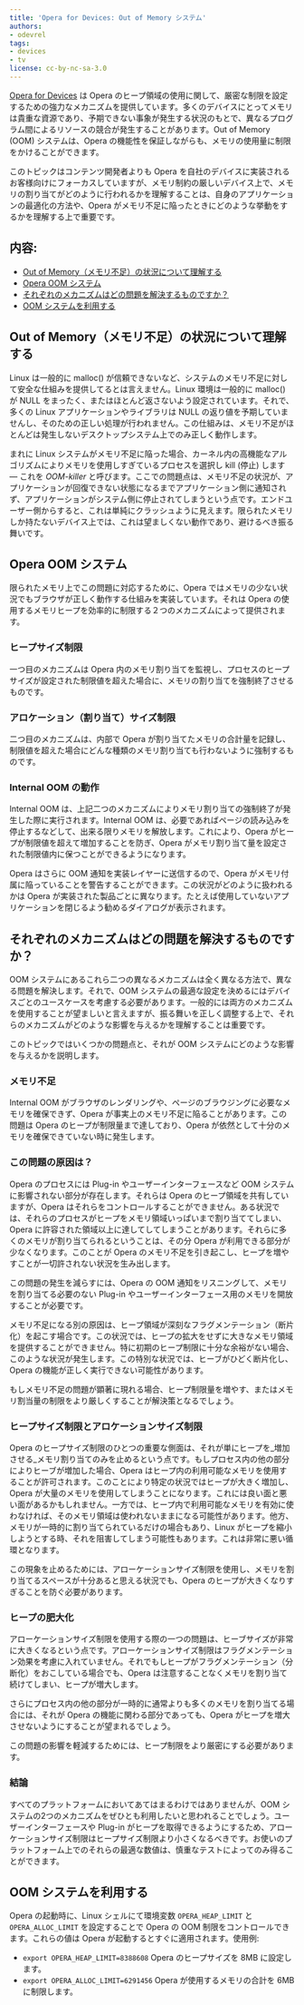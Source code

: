 ```yaml
---
title: 'Opera for Devices: Out of Memory システム'
authors:
- odevrel
tags:
- devices
- tv
license: cc-by-nc-sa-3.0
---
```


[Opera for Devices][1] は Opera のヒープ領域の使用に関して、厳密な制限を設定するための強力なメカニズムを提供しています。多くのデバイスにとってメモリは貴重な資源であり、予期できない事象が発生する状況のもとで、異なるプログラム間によるリソースの競合が発生することがあります。Out of Memory (OOM) システムは、Opera の機能性を保証しながらも、メモリの使用量に制限をかけることができます。

[1]: http://www.opera.com/business/devices/

このトピックはコンテンツ開発者よりも Opera を自社のデバイスに実装されるお客様向けにフォーカスしていますが、メモリ制約の厳しいデバイス上で、メモリの割り当てがどのように行われるかを理解することは、自身のアプリケーションの最適化の方法や、Opera がメモリ不足に陥ったときにどのような挙動をするかを理解する上で重要です。

## 内容:

- [Out of Memory（メモリ不足）の状況について理解する](#understanding)
- [Opera OOM システム](#system)
- [それぞれのメカニズムはどの問題を解決するものですか？](#problems)
- [OOM システムを利用する](#employing)

## Out of Memory（メモリ不足）の状況について理解する

Linux は一般的に malloc() が信頼できないなど、システムのメモリ不足に対して安全な仕組みを提供してるとは言えません。Linux 環境は一般的に malloc() が NULL をまったく、またはほとんど返さないよう設定されています。それで、多くの Linux アプリケーションやライブラリは NULL の返り値を予期していませんし、そのための正しい処理が行われません。この仕組みは、メモリ不足がほとんどは発生しないデスクトップシステム上でのみ正しく動作します。

まれに Linux システムがメモリ不足に陥った場合、カーネル内の高機能なアルゴリズムによりメモリを使用しすぎているプロセスを選択し kill (停止) します — これを _OOM-killer_ と呼びます。ここでの問題点は、メモリ不足の状況が、アプリケーションが回復できない状態になるまでアプリケーション側に通知されず、アプリケーションがシステム側に停止されてしまうという点です。エンドユーザー側からすると、これは単純にクラッシュように見えます。限られたメモリしか持たないデバイス上では、これは望ましくない動作であり、避けるべき振る舞いです。

## Opera OOM システム

限られたメモリ上でこの問題に対応するために、Opera ではメモリの少ない状況でもブラウザが正しく動作する仕組みを実装しています。それは Opera の使用するメモリヒープを効率的に制限する２つのメカニズムによって提供されます。

### ヒープサイズ制限

一つ目のメカニズムは Opera 内のメモリ割り当てを監視し、プロセスのヒープサイズが設定された制限値を超えた場合に、メモリの割り当てを強制終了させるものです。

### アロケーション（割り当て）サイズ制限

二つ目のメカニズムは、内部で Opera が割り当てたメモリの合計量を記録し、制限値を超えた場合にどんな種類のメモリ割り当ても行わないように強制するものです。

### Internal OOM の動作

Internal OOM は、上記二つのメカニズムによりメモリ割り当ての強制終了が発生した際に実行されます。Internal OOM は、必要であればページの読み込みを停止するなどして、出来る限りメモリを解放します。これにより、Opera がヒープが制限値を超えて増加することを防ぎ、Opera がメモリ割り当て量を設定された制限値内に保つことができるようになります。

Opera はさらに OOM 通知を実装レイヤーに送信するので、Opera がメモリ付属に陥っていることを警告することができます。この状況がどのように扱われるかは Opera が実装された製品ごとに異なります。たとえば使用していないアプリケーションを閉じるよう勧めるダイアログが表示されます。

## それぞれのメカニズムはどの問題を解決するものですか？

OOM システムにあるこれら二つの異なるメカニズムは全く異なる方法で、異なる問題を解決します。それで、OOM システムの最適な設定を決めるにはデバイスごとのユースケースを考慮する必要があります。一般的には両方のメカニズムを使用することが望ましいと言えますが、振る舞いを正しく調整する上で、それらのメカニズムがどのような影響を与えるかを理解することは重要です。

このトピックではいくつかの問題点と、それが OOM システムにどのような影響を与えるかを説明します。

### メモリ不足

Internal OOM がブラウザのレンダリングや、ページのブラウジングに必要なメモリを確保できず、Opera が事実上のメモリ不足に陥ることがあります。この問題は Opera のヒープが制限量まで達しており、Opera が依然として十分のメモリを確保できていない時に発生します。

### この問題の原因は？

Opera のプロセスには Plug-in やユーザーインターフェースなど OOM システムに影響されない部分が存在します。それらは Opera のヒープ領域を共有していますが、Opera はそれらをコントロールすることができません。ある状況では、それらのプロセスがヒープをメモリ領域いっぱいまで割り当ててしまい、Opera に許容された領域以上に達してしてしまうことがあります。それらに多くのメモリが割り当てられるということは、その分 Opera が利用できる部分が少なくなります。このことが Opera のメモリ不足を引き起こし、ヒープを増やすことが一切許されない状況を生み出します。

この問題の発生を減らすには、Opera の OOM 通知をリスニングして、メモリを割り当てる必要のない Plug-in やユーザーインターフェース用のメモリを開放することが必要です。

メモリ不足になる別の原因は、ヒープ領域が深刻なフラグメンテーション（断片化）を起こす場合です。この状況では、ヒープの拡大をせずに大きなメモリ領域を提供することができません。特に初期のヒープ制限に十分な余裕がない場合、このような状況が発生します。この特別な状況では、ヒーブがひどく断片化し、Opera の機能が正しく実行できない可能性があります。

もしメモリ不足の問題が顕著に現れる場合、ヒープ制限量を増やす、またはメモリ割当量の制限をより厳しくすることが解決策となるでしょう。

### ヒープサイズ制限とアロケーションサイズ制限

Opera のヒープサイズ制限のひとつの重要な側面は、それが単にヒープを_増加させる_メモリ割り当てのみを止めるという点です。もしプロセス内の他の部分によりヒーブが増加した場合、Opera はヒープ内の利用可能なメモリを使用することが許可されます。このことにより特定の状況ではヒープが大きく増加し、Opera が大量のメモリを使用してしまうことになります。これには良い面と悪い面があるかもしれません。一方では、ヒープ内で利用可能なメモリを有効に使わなければ、そのメモリ領域は使われないままになる可能性があります。他方、メモリが一時的に割り当てられているだけの場合もあり、Linux がヒープを縮小しようとする時、それを阻害してしまう可能性もあります。これは非常に悪い循環となります。

この現象を止めるためには、アローケーションサイズ制限を使用し、メモリを割り当てるスペースが十分あると思える状況でも、Opera のヒープが大きくなりすぎることを防ぐ必要があります。

### ヒープの肥大化

アローケーションサイズ制限を使用する際の一つの問題は、ヒーブサイズが非常に大きくなるという点です。アローケーションサイズ制限はフラグメンテーション効果を考慮に入れていません。それでもしヒープがフラグメンテーション（分断化）をおこしている場合でも、Opera は注意することなくメモリを割り当て続けてしまい、ヒープが増大します。

さらにプロセス内の他の部分が一時的に通常よりも多くのメモリを割り当てる場合には、それが Opera の機能に関わる部分であっても、Opera がヒープを増大させないようにすることが望まれるでしょう。

この問題の影響を軽減するためには、ヒープ制限をより厳密にする必要があります。

### 結論

すべてのプラットフォームにおいてあてはまるわけではありませんが、OOM システムの2つのメカニズムをぜひとも利用したいと思われることでしょう。ユーザーインターフェースや Plug-in がヒープを取得できるようにするため、アローケーションサイズ制限はヒープサイズ制限より小さくなるべきです。お使いのプラットフォーム上でのそれらの最適な数値は、慎重なテストによってのみ得ることができます。

## OOM システムを利用する

Opera の起動時に、Linux シェルにて環境変数 `OPERA_HEAP_LIMIT` と `OPERA_ALLOC_LIMIT` を設定することで Opera の OOM 制限をコントロールできます。これらの値は Opera が起動するとすぐに適用されます。使用例:

- `export OPERA_HEAP_LIMIT=8388608` Opera のヒープサイズを 8MB に設定します。
- `export OPERA_ALLOC_LIMIT=6291456` Opera が使用するメモリの合計を 6MB に制限します。